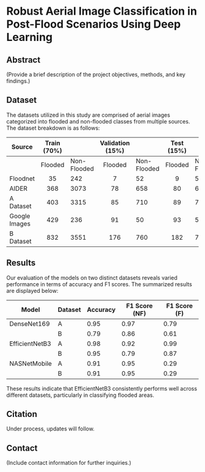 # Robust Aerial Image Classification in Post-Flood Scenarios Using Deep Learning

## Abstract

(Provide a brief description of the project objectives, methods, and key findings.)

## Dataset

The datasets utilized in this study are comprised of aerial images categorized into flooded and non-flooded classes from multiple sources. The dataset breakdown is as follows:

| Source        | Train (70%) |             | Validation (15%) |             | Test (15%) |             | Total |
| ------------- | :---------: | ----------- | :--------------: | ----------- | :--------: | ----------- | ----- |
|               |   Flooded   | Non-Flooded |     Flooded      | Non-Flooded |  Flooded   | Non-Flooded |       |
| Floodnet      |     35      | 242         |        7         | 52          |     9      | 53          | 398   |
| AIDER         |     368     | 3073        |        78        | 658         |     80     | 659         | 4916  |
| A Dataset     |     403     | 3315        |        85        | 710         |     89     | 712         | 5314  |
| Google Images |     429     | 236         |        91        | 50          |     93     | 52          | 951   |
| B Dataset     |     832     | 3551        |       176        | 760         |    182     | 764         | 6265  |

## Results

Our evaluation of the models on two distinct datasets reveals varied performance in terms of accuracy and F1 scores. The summarized results are displayed below:

| Model          | Dataset | Accuracy | F1 Score (NF) | F1 Score (F) |
| -------------- | ------- | -------- | ------------- | ------------ |
| DenseNet169    | A       | 0.95     | 0.97          | 0.79         |
|                | B       | 0.79     | 0.86          | 0.61         |
| EfficientNetB3 | A       | 0.98     | 0.92          | 0.99         |
|                | B       | 0.95     | 0.79          | 0.87         |
| NASNetMobile   | A       | 0.91     | 0.95          | 0.29         |
|                | B       | 0.91     | 0.95          | 0.29         |

These results indicate that EfficientNetB3 consistently performs well across different datasets, particularly in classifying flooded areas.

## Citation

Under process, updates will follow.

## Contact

(Include contact information for further inquiries.)

